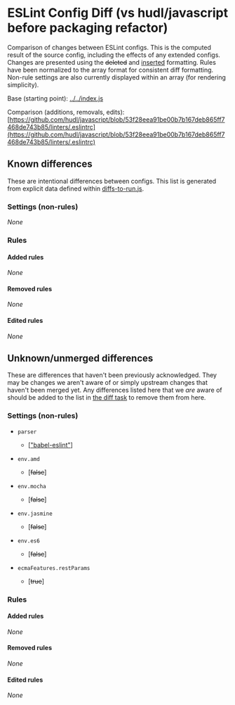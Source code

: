 # ESLint Config Diff (vs hudl/javascript before packaging refactor)

Comparison of changes between ESLint configs. This is the computed result of the source config, including the effects of any extended configs. Changes are presented using the <del>deleted</del> and <ins>inserted</ins> formatting.
 Rules have been normalized to the array format for consistent diff formatting. Non-rule settings are also currently displayed within an array (for rendering simplicity).

Base (starting point): [../../index.js](../../index.js)

Comparison (additions, removals, edits): [https://github.com/hudl/javascript/blob/53f28eea91be00b7b167deb865ff7468de743b85/linters/.eslintrc](https://github.com/hudl/javascript/blob/53f28eea91be00b7b167deb865ff7468de743b85/linters/.eslintrc)

## Known differences
These are intentional differences between configs. This list is generated from explicit data defined within [diffs-to-run.js](../../tasks/docs/diffs/diffs-to-run.js).

### Settings (non-rules)
_None_


### Rules


#### Added rules
_None_

#### Removed rules
_None_

#### Edited rules
_None_


## Unknown/unmerged differences
These are differences that haven't been previously acknowledged. They may be changes we aren't aware of or simply
upstream changes that haven't been merged yet. Any differences listed here that we _are_ aware of
should be added to the list in [the diff task](../../tasks/docs/diffs/diffs-to-run.js) to remove them from here.

### Settings (non-rules)

-     parser
  - [<ins>&quot;babel-eslint&quot;</ins>]
-     env.amd
  - [<del>false</del>]
-     env.mocha
  - [<del>false</del>]
-     env.jasmine
  - [<del>false</del>]
-     env.es6
  - [<del>false</del>]
-     ecmaFeatures.restParams
  - [<del>true</del>]

### Rules


#### Added rules
_None_

#### Removed rules
_None_

#### Edited rules
_None_
